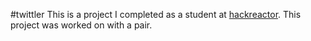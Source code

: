 #twittler
This is a project I completed as a student at [hackreactor](http://hackreactor.com). This project was worked on with a pair.